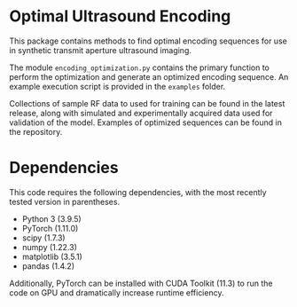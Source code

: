 # Optimal Ultrasound Encoding

This package contains methods to find optimal encoding sequences for use in synthetic transmit aperture ultrasound imaging. 

The module `encoding_optimization.py` contains the primary function to perform the optimization and generate an optimized encoding sequence. An example execution script is provided in the `examples` folder. 

Collections of sample RF data to used for training can be found in the latest release, along with simulated and experimentally acquired data used for validation of the model. Examples of optimized sequences can be found in the repository.

# Dependencies

This code requires the following dependencies, with the most recently tested version in parentheses.

- Python 3 (3.9.5)
- PyTorch (1.11.0)
- scipy (1.7.3)
- numpy (1.22.3)
- matplotlib (3.5.1)
- pandas (1.4.2)

Additionally, PyTorch can be installed with CUDA Toolkit (11.3) to run the code on GPU and dramatically increase runtime efficiency.
